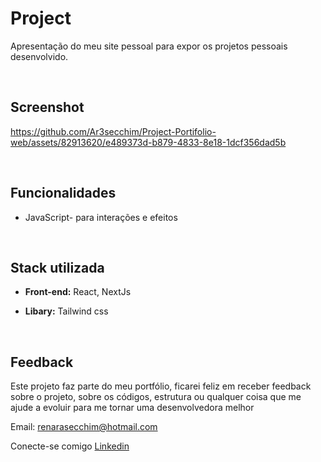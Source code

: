 # Project

Apresentação do meu site pessoal para expor os projetos pessoais desenvolvido.

&nbsp;

## Screenshot

https://github.com/Ar3secchim/Project-Portifolio-web/assets/82913620/e489373d-b879-4833-8e18-1dcf356dad5b

&nbsp;

## Funcionalidades

- JavaScript- para interações e efeitos

&nbsp;

## Stack utilizada

- **Front-end:** React, NextJs

- **Libary:** Tailwind css

&nbsp;

## Feedback

Este projeto faz parte do meu portfólio, ficarei feliz em receber feedback sobre o projeto, sobre os códigos, estrutura ou qualquer coisa que me ajude a evoluir para me tornar uma desenvolvedora melhor

Email: renarasecchim@hotmail.com

Conecte-se comigo [Linkedin](https://www.linkedin.com/in/renarasecchim/)
